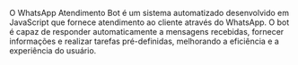 O WhatsApp Atendimento Bot é um sistema automatizado desenvolvido em JavaScript que fornece atendimento ao cliente através do WhatsApp. O bot é capaz de responder automaticamente a mensagens recebidas, fornecer informações e realizar tarefas pré-definidas, melhorando a eficiência e a experiência do usuário.